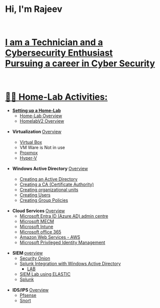 

# Hi, I'm Rajeev <br><br><a href="">
# I am a Technician and a Cybersecurity Enthusiast <br>  Pursuing a career in Cyber Security<br><br>

# 👨‍💻 Home-Lab Activities:

- <b>Setting up a Home-Lab</b>
  - [Home-Lab Overview](https://github.com/rajeevlraman/Homelab/tree/main)<br>
  - [HomelabV2 Overview](https://github.com/rajeevlraman/HomelabV2/blob/main/README.md)<br><br>
- <b>Virtualization  </b>[ Overview ](https://github.com/rajeevlraman/Virtualization/blob/main/README.md)<br><br>
  - [Virtual Box](https://github.com/rajeevlraman/Virtualization/blob/main/assets/VirtualBox.md) <b><i></b></i>
  - VM Ware is Not in use <b><i></b></i>
  - [Proxmox](https://github.com/rajeevlraman/Virtualization/blob/main/assets/Proxmox.md) <b><i></b></i>
  - [Hyper-V](https://github.com/rajeevlraman/Virtualization/blob/main/assets/Hyper-V.md) <b><i></b></i><br><br>
- <b>Windows Active Directory </b>[ Overview ](https://github.com/rajeevlraman/ActiveDirectory/blob/main/README.md)<br><br>
  - [Creating an Active Directory](https://github.com/rajeevlraman/ActiveDirectory#AD_create)
  - [Creating a CA (Certificate Authority)](https://github.com/rajeevlraman/ActiveDirectory/blob/main/AD_CA.md)
  - [Creating organizational units](https://github.com/rajeevlraman/ActiveDirectory/blob/main/AD_CA.md#OU)
  - [Creating Users](https://github.com/rajeevlraman/ActiveDirectory/blob/main/AD_CA.md#OU_user)
  - [Creating Group Policies](https://github.com/rajeevlraman/ActiveDirectory/blob/main/assets/Group_policy.md)<br><br>
- <b>Cloud Services  </b></b>[ Overview ](https://github.com/rajeevlraman/CloudServices/blob/main/README.md)<br>
  - [Microsoft Entra ID (Azure AD) admin centre ](https://github.com/rajeevlraman/CloudServices/blob/main/Microsoft/assets/Entra_ID.md) <b><i></b></i>
  - [Microsoft MECM](https://github.com/rajeevlraman/CloudServices/blob/main/Microsoft/assets/MECM.md) <b><i></b></i>
  - [Microsoft Intune](https://github.com/rajeevlraman/CloudServices/blob/main/Microsoft/assets/Intune.md)<br>
  - [Microsoft office 365](https://camo.githubusercontent.com/cf337c4e3707c542562f62b6cf7a2a2353fd85b7d65d0354c4a781703cda26ad/68747470733a2f2f692e696d6775722e636f6d2f486443336758722e706e67) <b><i></b></i>
  - [Amazon Web Services - AWS](https://camo.githubusercontent.com/70b05c458caaf0d1df28c59712f8631b68e005d8a00ce7442f36fc3537b08952/68747470733a2f2f692e696d6775722e636f6d2f61684c4a45724d2e706e67) <b><i></b></i>
  - [Microsoft Privileged Identity Management ](https://github.com/rajeevlraman/Microsoft_Enterprise_mobility_and_security/blob/main/README.md)<br><br>
- <b>SIEM  </b></b>[ overview ](https://github.com/rajeevlraman/SIEM/blob/main/README.md)<br>
  - [Security Onion](https://github.com/rajeevlraman/SIEM/blob/main/assets/Securityonion.md)
  - [Splunk Integration with Windows Active Directory](https://github.com/rajeevlraman/SIEM/blob/main/assets/AD_Splunk_integration.md)
    - [LAB](https://github.com/rajeevlraman/SIEM/blob/main/assets/Active_directory_Splunk_monitoring.md)
  - [SIEM Lab using ELASTIC](https://github.com/rajeevlraman/Elastic-SIEM)
  - [Splunk](https://github.com/rajeevlraman/SIEM/blob/main/assets/SplunkEnterprise.md)<br><br>
- <b>IDS/IPS  </b>[ Overview ](https://github.com/rajeevlraman/IDS-IPS)<br>
  - [Pfsense](https://camo.githubusercontent.com/c33845ad2fd578c6f7c646972fcfb06674a0311558d867b1929919259bfac2ef/68747470733a2f2f692e696d6775722e636f6d2f334f36586e39312e706e67)
  - [Snort](https://camo.githubusercontent.com/2dcf8d87b8eccc33adb286621983cc1fa155f30838ab8600a6463c56bc935904/68747470733a2f2f692e696d6775722e636f6d2f455946543351392e706e67)
